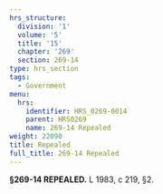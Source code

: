 ```yaml
---
hrs_structure:
  division: '1'
  volume: '5'
  title: '15'
  chapter: '269'
  section: 269-14
type: hrs_section
tags:
  - Government
menu:
  hrs:
    identifier: HRS_0269-0014
    parent: HRS0269
    name: 269-14 Repealed
weight: 22090
title: Repealed
full_title: 269-14 Repealed
---
```

**§269-14 REPEALED.** L 1983, c 219, §2.